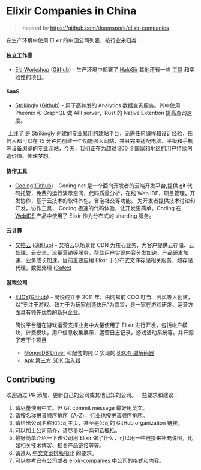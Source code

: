 # Elixir Companies in China

> Inspired by https://github.com/doomspork/elixir-companies

在生产环境中使用 Elixir 的中国公司列表，按行业来归类：

#### 独立工作室
* [Ela Workshop](http://ela.build/) ([Github](https://github.com/ElaWorkshop)) - 生产环境中部署了 [HaloSir](https://github.com/HaloWordApp/halosir) 其他还有一些 [工具](https://github.com/ElaWorkshop/ex_loglite) 和实验性的项目。

#### SaaS
* [Strikingly](https://www.strikingly.com) ([Github](https://github.com/Strikingly)) - 用于高并发的 Analytics 数据查询服务。其中使用 Pheonix 和 GraphQL 做 API server，Rust 的 Native Extention 提高查询速度。

  [上线了](https://www.sxl.cn) 是 [Strikingly](https://www.strikingly.com/s/careers) 创建的专业易用的建站平台，无需任何编程和设计经验，任何人都可以在 15 分钟内创建一个功能强大网站，并且完美适配电脑、平板和手机等设备浏览的专业网站，今天，我们正在为超过 200 个国家和地区的用户持续创造价值、传递梦想。

#### 协作工具
* [Coding](http://coding.net)([Github](https://github.com/coding)) - Coding.net 是一个面向开发者的云端开发平台,提供 git 代码托管，免费的运行演示空间，代码质量分析，在线 Web IDE，项目管理，开发协作，基于云技术的软件外包，冒泡社交等功能。 为开发者提供技术讨论和开发，协作工具， Coding 极速的代码体验，让开发更简单。Coding 在 [WebIDE](https://ide.coding.net) 产品中使用了 Elixir 作为分布式的 sharding 服务。

#### 云计算
* [又拍云](https://www.upyun.com) ([GitHub](https://github.com/upyun)) - 又拍云以场景化 CDN 为核心业务，为客户提供云存储、云处理、云安全、流量营销等服务，帮助用户实现内容分发加速、产品研发加速、业务成长加速。目前主要应用 Elixir 于分布式文件存储相关服务，如存储代理，数据处理 ([Cafex](https://github.com/upyun/cafex))

#### 游戏公司
* [EJOY](http://ejoy.com)([Github](https://github.com/ejoy)) - 简悦成立于 2011 年，由网易前 COO 叮当、云风等人创建，以“专注于游戏、致力于为玩家创造快乐”为宗旨，是一家在游戏研发、运营方面具有领先优势的新兴企业。

  简悦平台组在游戏运营支撑业务中大量使用了 Elixir 进行开发，包括帐户模块，计费模块，用户信息收集展示，运营日志记录，游戏活动系统等。并开源了若干个项目
  * [MongoDB Driver](https://github.com/ejoy/elixir-mongo) 和配套的纯 C 实现的 [BSON 编解码器](https://github.com/sean-lin/elixir-cbson)
  * [Apk 第三方 SDK 注入器](https://github.com/sean-lin/ApkInjector)

## Contributing

欢迎通过 PR 添加、更新自己的公司或其他已知的公司。一些要求和建议：

1. 请尽量使用中文。但 Git commit message 最好用英文。
2. 请按名称拼音顺序排序（A-Z），行业也按拼音顺序排序。
3. 请给出公司名称和公司主页，甚至是公司的 GitHub organization 链接。
4. 可以加上公司简介，请尽量以一两句话概括。
5. 最好简单介绍一下该公司用 Elixir 做了什么，可以用一些链接来补充说明，比如相关技术博客、相关产品链接等等。
6. 请遵从 [中文文案排版指北](https://github.com/sparanoid/chinese-copywriting-guidelines) 的要求。
7. 可以参考已有公司或者 [elixir-companies](https://github.com/doomspork/elixir-companies) 中公司的格式和内容。
